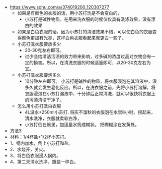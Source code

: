 - https://www.sohu.com/a/374019200_120307277
	- 如果是有颜色的衣服的话，用小苏打洗是不会变白的，
	  - 小苏打是碱性物质，在用来洗衣服的时候仅仅具有洗涤效果，没有漂白的效果
	- 如果是白色衣服的话，因为小苏打的清洁效果不错，可以使白色的衣服变得颜色更加有光亮，这样白色衣服看起来就更白一些了。
	- 小苏打洗衣服要放多少 
	  - 20-30克左右即可。 
	  - 过少会给清洁污渍的效力带来影响，过多碱的浓度过高对衣物会有一定的损害。所以，在清洗衣服的时候适量即可，以20-30克左右为宜。
	- 小苏打洗衣服要泡多久 
	  - 10分钟左右即可。 小苏打是碱性的物质，将衣服浸泡在其溶液中，没多久就会发生皂化反应。所以，在洗衣服之前，先将小苏打溶解，将衣服浸泡在小苏打溶液中，十分钟后正常清洗，就可以很快将衣服上的污渍清洁干净了。
	- 怎么用小苏打洗白衣服 
	  - 4L温水+250ml小苏打. 将灰不溜秋的衣服泡在水里8小时。捞起来，清水洗净，衣服就柔软白净， 
	  - 小苏打倒在碗里，加适量水捣成糊状。 把糊糊涂在发黄处。
- 方法3
- 材料：1/4杯盐+1/2杯小苏打。
- 1、锅内加水，倒上小苏打和盐。
- 2、水烧开，关火。
- 3、将白色衣服浸入锅内。
- 4、第二天清水洗净，跟盐一样白。